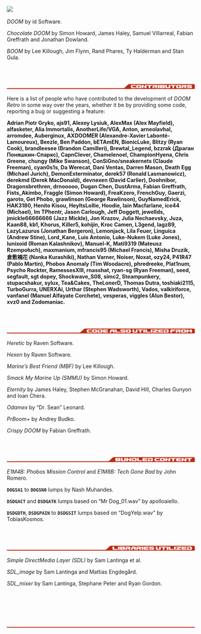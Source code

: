 ![](https://github.com/bradharding/www.doomretro.com/blob/master/wiki/based-on-works.png?raw=true)

*DOOM* by id Software.

*Chocolate DOOM* by Simon Howard, James Haley, Samuel Villarreal, Fabian Greffrath and Jonathan Dowland.

*BOOM* by Lee Killough, Jim Flynn, Rand Phares, Ty Halderman and Stan Gula.

<br>
<br>

![](https://github.com/bradharding/www.doomretro.com/blob/master/wiki/contributors.png?raw=true)

Here is a list of people who have contributed to the development of *DOOM Retro* in some way over the years, whether it be by providing some code, reporting a bug or suggesting a feature:

**Adrian Piotr Gryko, ajs91, Alexey Lysiuk, AlexMax (Alex Mayfield), alfasketer, Alia Immortalis, AnotherLife/VGA, Anton, arneolavhal, arromdee, Auberginux, AXDOOMER (Alexandre-Xavier Labonté-Lamoureux), Beezle, Ben Paddon, bETAmEN, BionicLuke, Blitzy (Ryan Cook), brandleesee (Brandon Camilleri), Brewtal_Legend, bzzrak (Драган Поняшкин-Спаркс), CapnClever, Chamelenoel, ChampionHyena, Chris Greene, chungy (Mike Swanson), ConSiGno/sneakernets (Claude Freeman), cyan0s1s, Da Werecat, Dani Ventas, Darren Mason, Death Egg (Michael Jurich), DemonExterminator, derek57 (Ronald Lasmanowicz), derekmd (Derek MacDonald), devnexen (David Carlier), Doohnibor, Dragonsbrethren, drnooooo, Dugan Chen, DustArma, Fabian Greffrath, Fists_Akimbo, Fraggle (Simon Howard), FreaKzero, FrenchGuy, Gaerzi, garoto, Get Phobo, grawlinson (George Rawlinson), GuyNamedErick, HAK3180, Henito Kisou, HeyItsLollie, Hoodie, Iain Macfarlane, ice44 (Michael), Im TPhentr, Jason Carlough, Jeff Doggett, jewellds, jmickle66666666 (Jazz Mickle), Jon Krazov, Julia Nechaevsky, Juza, Kaan88, kb1, Khorus, Killer5, kohijin, Kroc Camen, L3gend, lagz89, LazyLazurus (Jonathan Bergeron), Lemonjack, Lila Feuer, Linguica (Andrew Stine), Lord_Kane, Luis Antonio, Luke-Nukem (Luke Jones), lunixoid (Roman Kalashnikov), Manuel-K, Mati9319 (Mateusz Rzempołuch), maxmanium, mfrancis95 (Michael Francis), Misha Druzik, 倉敷楠花 (Nanka Kurashiki), Nathan Varner, Noiser, Noxat, ozy24, P41R47 (Pablo Martin), Phobos Anomaly (Tim Woodacre), phredreeke, Plat1num, Psycho Rockter, RamessesXIII, rnasshat, ryan-sg (Ryan Freeman), seed, segfault, sgt dopey, Shockwave_S08, simc2, Steampunkery, stupacshakur, sylux, Tea&Cakes, TheLonerD, Thomas Dutra, toshiaki2115, TurboGurra, UNERXAi, Urthar (Stephen Wadsworth), Vados, valkiriforce, vanfanel (Manuel Alfayate Corchete), vesperas, viggles (Alun Bestor), xvz0 and Zodomaniac.**

<br>
<br>

![](https://github.com/bradharding/www.doomretro.com/blob/master/wiki/code-also-utilized-from.png?raw=true)

*Heretic* by Raven Software.

*Hexen* by Raven Software.

*Marine’s Best Friend (MBF)* by Lee Killough.

*Smack My Marine Up (SMMU)* by Simon Howard.

*Eternity* by James Haley, Stephen McGranahan, David Hill, Charles Gunyon and Ioan Chera.

*Odamex* by “Dr. Sean” Leonard.

*PrBoom+* by Andrey Budko.

*Crispy DOOM* by Fabian Greffrath.

<br>
<br>

![](https://github.com/bradharding/www.doomretro.com/blob/master/wiki/bundled-content.png?raw=true)

*E1M4B: Phobos Mission Control* and *E1M8B: Tech Gone Bad* by John Romero.

<b><code>DOGSA1</code></b> to <b><code>DOGSN0</code></b> lumps by Nash Muhandes.

<b><code>DSDGACT</code></b> and <b><code>DSDGATK</code></b> lumps based on “Mr Dog_01.wav” by apolloaiello.

<b><code>DSDGDTH</code></b>, <b><code>DSDGPAIN</code></b> to <b><code>DSDGSIT</code></b> lumps based on “DogYelp.wav” by TobiasKosmos.

<br>
<br>

![](https://github.com/bradharding/www.doomretro.com/blob/master/wiki/libraries-utilized.png?raw=true)

*Simple DirectMedia Layer (SDL)* by Sam Lantinga et al.

*SDL_image* by Sam Lantinga and Mattias Engdegård.

*SDL_mixer* by Sam Lantinga, Stephane Peter and Ryan Gordon.

<br>
<br>
<br>
<br>

![](https://github.com/bradharding/www.doomretro.com/blob/master/wiki/bigdivider.png?raw=true)